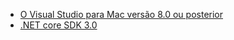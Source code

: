 * [O Visual Studio para Mac versão 8.0 ou posterior](https://visualstudio.microsoft.com/vs/mac/)
* [.NET core SDK 3.0](https://dotnet.microsoft.com/download/dotnet-core/3.0)
